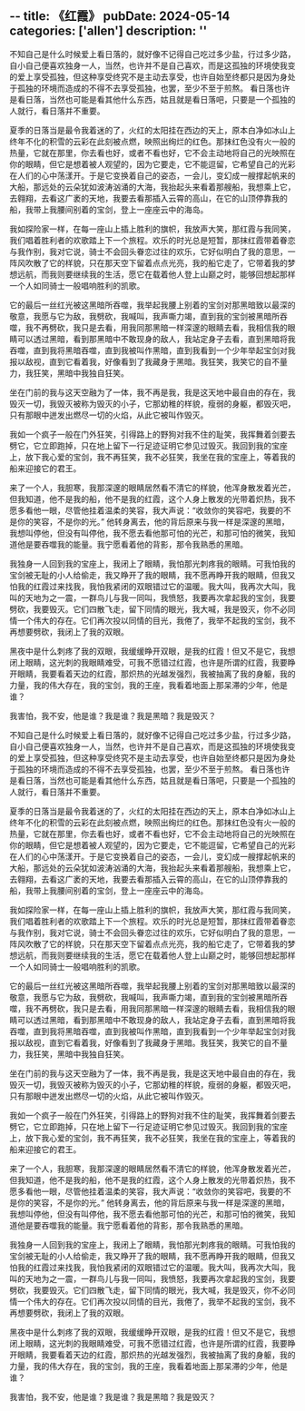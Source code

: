 --
title: 《红霞》
pubDate: 2024-05-14
categories: ['allen']
description: ''
---

不知自己是什么时候爱上看日落的，就好像不记得自己吃过多少盐，行过多少路，自小自己便喜欢独身一人，当然，也许并不是自己喜欢，而是这孤独的环境使我变的爱上享受孤独，但这种享受终究不是主动去享受，也许自始至终都只是因为身处于孤独的环境而造成的不得不去享受孤独，也罢，至少不至于煎熬。
看日落也许是看日落，当然也可能是看其他什么东西，姑且就是看日落吧，只要是一个孤独的人就行，看日落并不重要。

夏季的日落当是最令我着迷的了，火红的太阳挂在西边的天上，原本白净如冰山上终年不化的积雪的云彩在此刻被点燃，映照出绚烂的红色。那抹红色没有火一般的热量，它就在那里，你去看也好，或者不看也好，它不会主动地将自己的光映照在你的眼睛，但它是想着被人观望的，因为它要走，它不能逗留，它希望自己的光彩在人们的心中荡漾开。于是它变换着自己的姿态，一会儿，变幻成一艘撑起帆来的大船，那远处的云朵犹如波涛汹涌的大海，我抬起头来看着那艘船，我想乘上它，去翱翔，去看这广袤的天地，我要去看那插入云霄的高山，在它的山顶停靠我的船，我带上我腰间别着的宝剑，登上一座座云中的海岛。

我如探险家一样，在每一座山上插上胜利的旗帜，我放声大笑，那红霞与我同笑，我们唱着胜利者的欢歌踏上下一个旅程。欢乐的时光总是短暂，那抹红霞带着眷恋与我作别，我对它说，骑士不会回头眷恋过往的欢乐，它好似明白了我的意思，一阵风吹散了它的样貌，只在那天空下留着点点光亮，我的船它走了，它带着我的梦想远航，而我则要继续我的生活，愿它在载着他人登上山巅之时，能够回想起那样一个人如同骑士一般唱响胜利的凯歌。

它的最后一丝红光被这黑暗所吞噬，我举起我腰上别着的宝剑对那黑暗致以最深的敬意，我愿与它为敌，我劈砍，我喊叫，我声嘶力竭，直到我的宝剑被黑暗所吞噬，我不再劈砍，我只是去看，用我同那黑暗一样深邃的眼睛去看，我相信我的眼睛可以透过黑暗，看到那黑暗中不敢现身的敌人，我站定身子去看，直到黑暗将我吞噬，直到我将黑暗吞噬，直到我被叫作黑暗，直到我看到一个少年举起宝剑对我报以敌视，直到它看着我，好像看到了我藏身于黑暗。我狂笑，我笑它的自不量力，我狂笑，黑暗中我独自狂笑。

坐在门前的我与这天空融为了一体，我不再是我，我是这天地中最自由的存在，我毁灭一切，我毁灭被称为毁灭的小子，它那幼稚的样貌，瘦弱的身躯，都毁灭吧，只有那眼中迸发出燃尽一切的火焰，从此它被叫作毁灭。

我如一个疯子一般在门外狂笑，引得路上的野狗对我不住的耻笑，我挥舞着剑要去劈它，它立即跑掉，只在地上留下一行足迹证明它参见过毁灭。我回到我的宝座上，放下我心爱的宝剑，我不再狂笑，我不必狂笑，我坐在我的宝座上，等着我的船来迎接它的君王。

来了一个人，我胆寒，我那深邃的眼睛居然看不清它的样貌，他浑身散发着光芒，但我知道，他不是我的船，他不是我的红霞，这个人身上散发的光带着炽热，我不愿多看他一眼，尽管他挂着温柔的笑容，我大声说：“收敛你的笑容吧，我要的不是你的笑容，不是你的光。”
他转身离去，他的背后原来与我一样是深邃的黑暗，我想叫停他，但没有叫停他，我不愿去看他那可怕的光芒，和那可怕的微笑，我知道他是要吞噬我的能量。我宁愿看着他的背影，那令我熟悉的黑暗。

我独身一人回到我的宝座上，我闭上了眼睛，我怕那光刺疼我的眼睛。可我怕我的宝剑被无耻的小人给偷走，我又睁开了我的眼睛，我不愿再睁开我的眼睛，但我又怕我的红霞过来找我，我怕我紧闭的双眼错过它的温暖。我大叫，我再次大叫，我叫的天地为之一震，一群鸟儿与我一同叫，我愤怒，我要再次拿起我的宝剑，我要劈砍，我要毁灭。它们四散飞走，留下同情的眼光，我大喊，我是毁灭，你不必同情一个伟大的存在。它们再次投以同情的目光，我倦了，我举不起我的宝剑，我不再想要劈砍，我闭上了我的双眼。

黑夜中是什么刺疼了我的双眼，我缓缓睁开双眼，是我的红霞！但又不是它，我想闭上眼睛，这光刺的我眼睛难受，可我不愿错过红霞，也许是所谓的红霞，我要睁开眼睛，我要看着天边的红霞，那炽热的光越发强烈，我被抽离了我的身躯，我的力量，我的伟大存在，我的宝剑，我的王座，我看着地面上那呆滞的少年，他是谁？

我害怕，我不安，他是谁？我是谁？我是黑暗？我是毁灭？

不知自己是什么时候爱上看日落的，就好像不记得自己吃过多少盐，行过多少路，自小自己便喜欢独身一人，当然，也许并不是自己喜欢，而是这孤独的环境使我变的爱上享受孤独，但这种享受终究不是主动去享受，也许自始至终都只是因为身处于孤独的环境而造成的不得不去享受孤独，也罢，至少不至于煎熬。
看日落也许是看日落，当然也可能是看其他什么东西，姑且就是看日落吧，只要是一个孤独的人就行，看日落并不重要。

夏季的日落当是最令我着迷的了，火红的太阳挂在西边的天上，原本白净如冰山上终年不化的积雪的云彩在此刻被点燃，映照出绚烂的红色。那抹红色没有火一般的热量，它就在那里，你去看也好，或者不看也好，它不会主动地将自己的光映照在你的眼睛，但它是想着被人观望的，因为它要走，它不能逗留，它希望自己的光彩在人们的心中荡漾开。于是它变换着自己的姿态，一会儿，变幻成一艘撑起帆来的大船，那远处的云朵犹如波涛汹涌的大海，我抬起头来看着那艘船，我想乘上它，去翱翔，去看这广袤的天地，我要去看那插入云霄的高山，在它的山顶停靠我的船，我带上我腰间别着的宝剑，登上一座座云中的海岛。

我如探险家一样，在每一座山上插上胜利的旗帜，我放声大笑，那红霞与我同笑，我们唱着胜利者的欢歌踏上下一个旅程。欢乐的时光总是短暂，那抹红霞带着眷恋与我作别，我对它说，骑士不会回头眷恋过往的欢乐，它好似明白了我的意思，一阵风吹散了它的样貌，只在那天空下留着点点光亮，我的船它走了，它带着我的梦想远航，而我则要继续我的生活，愿它在载着他人登上山巅之时，能够回想起那样一个人如同骑士一般唱响胜利的凯歌。

它的最后一丝红光被这黑暗所吞噬，我举起我腰上别着的宝剑对那黑暗致以最深的敬意，我愿与它为敌，我劈砍，我喊叫，我声嘶力竭，直到我的宝剑被黑暗所吞噬，我不再劈砍，我只是去看，用我同那黑暗一样深邃的眼睛去看，我相信我的眼睛可以透过黑暗，看到那黑暗中不敢现身的敌人，我站定身子去看，直到黑暗将我吞噬，直到我将黑暗吞噬，直到我被叫作黑暗，直到我看到一个少年举起宝剑对我报以敌视，直到它看着我，好像看到了我藏身于黑暗。我狂笑，我笑它的自不量力，我狂笑，黑暗中我独自狂笑。

坐在门前的我与这天空融为了一体，我不再是我，我是这天地中最自由的存在，我毁灭一切，我毁灭被称为毁灭的小子，它那幼稚的样貌，瘦弱的身躯，都毁灭吧，只有那眼中迸发出燃尽一切的火焰，从此它被叫作毁灭。

我如一个疯子一般在门外狂笑，引得路上的野狗对我不住的耻笑，我挥舞着剑要去劈它，它立即跑掉，只在地上留下一行足迹证明它参见过毁灭。我回到我的宝座上，放下我心爱的宝剑，我不再狂笑，我不必狂笑，我坐在我的宝座上，等着我的船来迎接它的君王。

来了一个人，我胆寒，我那深邃的眼睛居然看不清它的样貌，他浑身散发着光芒，但我知道，他不是我的船，他不是我的红霞，这个人身上散发的光带着炽热，我不愿多看他一眼，尽管他挂着温柔的笑容，我大声说：“收敛你的笑容吧，我要的不是你的笑容，不是你的光。”
他转身离去，他的背后原来与我一样是深邃的黑暗，我想叫停他，但没有叫停他，我不愿去看他那可怕的光芒，和那可怕的微笑，我知道他是要吞噬我的能量。我宁愿看着他的背影，那令我熟悉的黑暗。

我独身一人回到我的宝座上，我闭上了眼睛，我怕那光刺疼我的眼睛。可我怕我的宝剑被无耻的小人给偷走，我又睁开了我的眼睛，我不愿再睁开我的眼睛，但我又怕我的红霞过来找我，我怕我紧闭的双眼错过它的温暖。我大叫，我再次大叫，我叫的天地为之一震，一群鸟儿与我一同叫，我愤怒，我要再次拿起我的宝剑，我要劈砍，我要毁灭。它们四散飞走，留下同情的眼光，我大喊，我是毁灭，你不必同情一个伟大的存在。它们再次投以同情的目光，我倦了，我举不起我的宝剑，我不再想要劈砍，我闭上了我的双眼。

黑夜中是什么刺疼了我的双眼，我缓缓睁开双眼，是我的红霞！但又不是它，我想闭上眼睛，这光刺的我眼睛难受，可我不愿错过红霞，也许是所谓的红霞，我要睁开眼睛，我要看着天边的红霞，那炽热的光越发强烈，我被抽离了我的身躯，我的力量，我的伟大存在，我的宝剑，我的王座，我看着地面上那呆滞的少年，他是谁？

我害怕，我不安，他是谁？我是谁？我是黑暗？我是毁灭？
